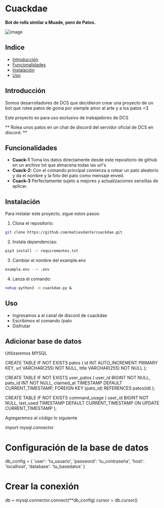 # Cuackdae

**Bot de rolls similar a Muade, pero de Patos.**

![image](https://github.com/matiasdante/cuackdae/assets/70301149/f7cc6f92-7b70-4e78-b19f-46180340932f)

## Indice

* [Introducción](#Introduccion)
* [Funcionalidades](#Funcionalidades)
* [Instalación](#Instalacion)
* [Uso](#Uso)

## Introducción

Somos desarrolladores de DCS que decidieron crear una proyecto de un bot que rolee patos de goma por siemple amor al arte y a los patos <3

Este proyecto es para uso exclusivo de trabajadores de DCS

** Rolea unos patos en un chat de discord del servidor oficial de DCS en discord. **

## Funcionalidades

* **Cuack-1** Toma los datos directamente desde este repositorio de github en un archivo txt que almacena todas las url's
* **Cuack-2:** Con el comando principal comienza a rolear un pato aleatorio y da el nombre y la foto del pato como mensaje enved.
* **Cuack-3** Perfectamente sujeto a mejores y actualizaciones sensillas de aplicar.

## Instalación

Para instalar este proyecto, sigue estos pasos:

1. Clona el repositorio:

```bash
git clone https://github.com/matiasdante/cuackdae.git
```
2. Instala dependencias:

```bash
pip3 install -r requirementes.txt
```
3. Cambiar el nombre del example.env
```bash
example.env --> .env
```

4. Lanza el comando:

```bash
nohup python3 -m cuackdae.py &
```

## Uso

* Ingresamos a al canal de discord de cuackdae
* Escribimos el comando /pato
* Disfrutar


## Adicionar base de datos

Utilizaremos MYSQL 

CREATE TABLE IF NOT EXISTS patos (
    id INT AUTO_INCREMENT PRIMARY KEY,
    url VARCHAR(255) NOT NULL,
    title VARCHAR(255) NOT NULL
);

CREATE TABLE IF NOT EXISTS user_patos (
    user_id BIGINT NOT NULL,
    pato_id INT NOT NULL,
    claimed_at TIMESTAMP DEFAULT CURRENT_TIMESTAMP,
    FOREIGN KEY (pato_id) REFERENCES patos(id)
);

CREATE TABLE IF NOT EXISTS command_usage (
    user_id BIGINT NOT NULL,
    last_used TIMESTAMP DEFAULT CURRENT_TIMESTAMP ON UPDATE CURRENT_TIMESTAMP
);

Agregaremos al código lo siguiente

import mysql.connector

# Configuración de la base de datos
db_config = {
    'user': 'tu_usuario',
    'password': 'tu_contraseña',
    'host': 'localhost',
    'database': 'tu_basedatos'
}

# Crear la conexión
db = mysql.connector.connect(**db_config)
cursor = db.cursor()
